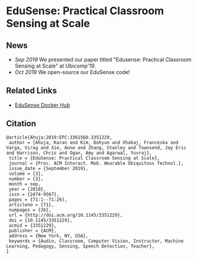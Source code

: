 # EduSense: Practical Classroom Sensing at Scale

## News

- *Sep 2019* We presented our paper titled "Edusense: Practical Classroom Sensing at Scale" at Ubicomp'19.
- *Oct 2019* We open-source our EduSense code!

## Related Links

- [EduSense Docker Hub](https://hub.docker.com/edusensecmu)

## Citation

```
@article{Ahuja:2019:EPC:3361560.3351229,
 author = {Ahuja, Karan and Kim, Dohyun and Xhakaj, Franceska and Varga, Virag and Xie, Anne and Zhang, Stanley and Townsend, Jay Eric and Harrison, Chris and Ogan, Amy and Agarwal, Yuvraj},
 title = {EduSense: Practical Classroom Sensing at Scale},
 journal = {Proc. ACM Interact. Mob. Wearable Ubiquitous Technol.},
 issue_date = {September 2019},
 volume = {3},
 number = {3},
 month = sep,
 year = {2019},
 issn = {2474-9567},
 pages = {71:1--71:26},
 articleno = {71},
 numpages = {26},
 url = {http://doi.acm.org/10.1145/3351229},
 doi = {10.1145/3351229},
 acmid = {3351229},
 publisher = {ACM},
 address = {New York, NY, USA},
 keywords = {Audio, Classroom, Computer Vision, Instructor, Machine Learning, Pedagogy, Sensing, Speech Detection, Teacher},
}
```

